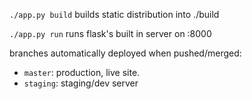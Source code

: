 `./app.py build` builds static distribution into ./build

`./app.py run` runs flask's built in server on :8000

branches automatically deployed when pushed/merged:
* `master`: production, live site.
* `staging`: staging/dev server
